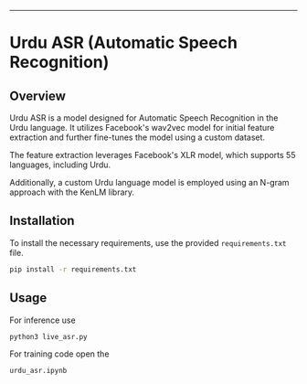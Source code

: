 

---

# Urdu ASR (Automatic Speech Recognition)

## Overview

Urdu ASR is a model designed for Automatic Speech Recognition in the Urdu language. It utilizes Facebook's wav2vec model for initial feature extraction and further fine-tunes the model using a custom dataset.

The feature extraction leverages Facebook's XLR model, which supports 55 languages, including Urdu.

Additionally, a custom Urdu language model is employed using an N-gram approach with the KenLM library.

## Installation

To install the necessary requirements, use the provided `requirements.txt` file.

```bash
pip install -r requirements.txt
```

## Usage

For inference use

```bash
python3 live_asr.py
```

For training code open the 
```bash
urdu_asr.ipynb
```


